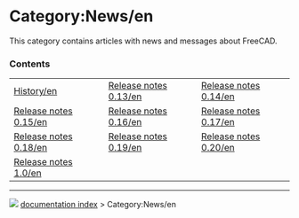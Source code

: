 # Category:News/en
This category contains articles with news and messages about FreeCAD.

### Contents

|     |     |     |
| --- | --- | --- |
| [History/en](History/en.md) | [Release notes 0.13/en](Release_notes_0.13/en.md) | [Release notes 0.14/en](Release_notes_0.14/en.md) |
| [Release notes 0.15/en](Release_notes_0.15/en.md) | [Release notes 0.16/en](Release_notes_0.16/en.md) | [Release notes 0.17/en](Release_notes_0.17/en.md) |
| [Release notes 0.18/en](Release_notes_0.18/en.md) | [Release notes 0.19/en](Release_notes_0.19/en.md) | [Release notes 0.20/en](Release_notes_0.20/en.md) |
| [Release notes 1.0/en](Release_notes_1.0/en.md) |



---
![](images/Right_arrow.png) [documentation index](../README.md) > Category:News/en
